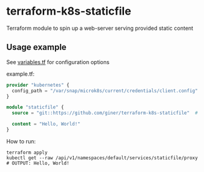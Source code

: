 # terraform-k8s-staticfile
Terraform module to spin up a web-server serving provided static content

## Usage example

See [variables.tf](variables.tf) for configuration options

example.tf:
```terraform
provider "kubernetes" {
  config_path = "/var/snap/microk8s/current/credentials/client.config" # Example for MicroK8s
}

module "staticfile" {
  source = "git::https://github.com/giner/terraform-k8s-staticfile"  # Make sure to use ref to a specific commit for production

  content = "Hello, World!"
}
```

How to run:
```shell
terraform apply
kubectl get --raw /api/v1/namespaces/default/services/staticfile/proxy
# OUTPUT: Hello, World!
```
